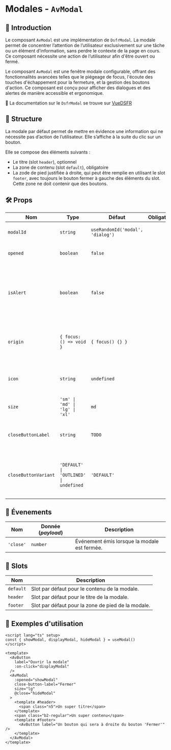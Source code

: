 # Modales - `AvModal`

## 🌟 Introduction

Le composant `AvModal` est une implémentation de `DsfrModal`. La modale permet de concentrer l’attention de l’utilisateur exclusivement sur une tâche ou un élément d’information, sans perdre le contexte de la page en cours. Ce composant nécessite une action de l’utilisateur afin d'être ouvert ou fermé.

Le composant `AvModal` est une fenêtre modale configurable, offrant des fonctionnalités avancées telles que le piégeage de focus, l'écoute des touches d'échappement pour la fermeture, et la gestion des boutons d'action. Ce composant est conçu pour afficher des dialogues et des alertes de manière accessible et ergonomique.

🏅 La documentation sur le `DsfrModal` se trouve sur [VueDSFR](https://vue-ds.fr/composants/DsfrModal)

## 📐 Structure

La modale par défaut permet de mettre en évidence une information qui ne nécessite pas d’action de l’utilisateur. Elle s’affiche à la suite du clic sur un bouton.

Elle se compose des éléments suivants :

- Le titre (slot `header`), optionnel
- La zone de contenu (slot `default`), obligatoire
- La zode de pied justifiée à droite, qui peut être remplie en utilisant le slot `footer`, avec toujours le bouton fermer à gauche des éléments du slot. Cette zone ne doit contenir que des boutons.

## 🛠️ Props

| Nom | Type | Défaut | Obligatoire | Description |
| --- | --- | --- | --- | --- |
| `modalId` | `string` | `useRandomId('modal', 'dialog')` | | Identifiant unique pour la modale. |
| `opened` | `boolean` | `false` | | Indique si la modale est ouverte. |
| `isAlert` | `boolean` | `false` | | Spécifie si la modale est une alerte (rôle `"alertdialog"` si `true`) ou non (le rôle sera  alors `"dialog"`). |
| `origin` | `{ focus: () => void }` | `{ focus() {} }` | | Référence à l'élément d'origine pour redonner le focus après fermeture. |
| `icon` | `string` | `undefined` | | Nom de l'icône à afficher dans le titre de la modale. |
| `size` | `'sm' \| 'md' \| 'lg' \| 'xl'` | `md` | | Taille de la modale. |
| `closeButtonLabel` | `string` | `TODO` | | Label et titre (pour l'accessibilité) du bouton de fermeture. |
| `closeButtonVariant` | `'DEFAULT' \| 'OUTLINED' \| undefined` | `'DEFAULT'` | | Variant du bouton de fermeture : sans bordure (`DEFAULT`) ou avec bordure (`OUTLINED`). |

## 📡 Évenements

| Nom | Donnée (*payload*) | Description |
| --- | --- | --- |
| `'close'` | `number` | Événement émis lorsque la modale est fermée. |

## 🧩 Slots

| Nom | Description |
| --- | --- |
| `default` | Slot par défaut pour le contenu de la modale. |
| `header` | Slot par défaut pour le titre de la modale. |
| `footer` | Slot par défaut pour la zone de pied de la modale. |

## 📝 Exemples d'utilisation

```vue
<script lang="ts" setup>
const { showModal, displayModal, hideModal } = useModal()
</script>

<template>
  <AvButton
    label="Ouvrir la modale"
    :on-click="displayModal"
  />
  <AvModal
    :opened="showModal"
    close-button-label="Fermer"
    size="lg"
    @close="hideModal"
  >
    <template #header>
      <span class="n5">Un super titre</span>
    </template>
    <span class="b2-regular">Un super contenu</span>
    <template #footer>
      <AvButton label="Un bouton qui sera à droite du bouton 'Fermer'" />
    </template>
  </AvModal>
</template>
```

